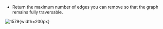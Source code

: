-   Return the maximum number of edges you can remove so that the graph remains fully traversable.

![1579](../assets/1579.png){width=200px}
